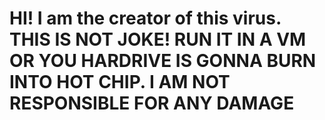 # HI! I am the creator of this virus. THIS IS NOT JOKE! RUN IT IN A VM OR YOU HARDRIVE IS GONNA BURN INTO HOT CHIP. I AM NOT RESPONSIBLE FOR ANY DAMAGE
